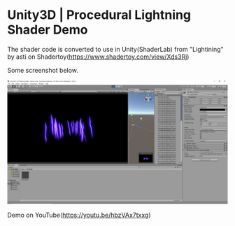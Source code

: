 # Unity3D | Procedural Lightning Shader Demo

The shader code is converted to use in Unity(ShaderLab) from "Lightining" by asti on Shadertoy(https://www.shadertoy.com/view/Xds3Rj)

Some screenshot below.

![Screenshot](Screenshot.png)

Demo on YouTube(https://youtu.be/hbzVAx7txxg)
